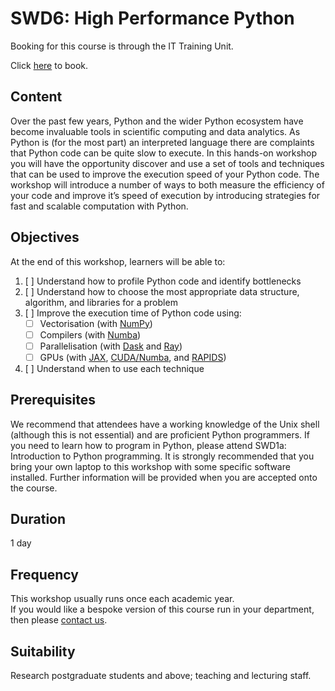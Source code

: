 # SWD6: High Performance Python

Booking for this course is through the IT Training Unit.  

Click [here](https://uolr3.leeds.ac.uk/temcatsearch(bD1lbiZjPTUwMA==)/courses.htm?sap-params=Z2Rfa2V5d29yZHM9U1dEJTIwNiUzYSUyMEhpZ2glMjBQZXJmb3JtYW5jZSZnZF9zdHlwZT0mZ2RfdHV0b3I9TGFzdCUyMG5hbWUmZGF0ZTE9ZGQlMmZtbSUyZnl5eXkmZGF0ZTI9ZGQlMmZtbSUyZnl5eXkmZGF0ZTE9MDAuMDAuMDAwMCZkYXRlMj0wMC4wMC4wMDAwJnByb3ZpZGVybGlzdD0wJmFuZG9yPUFORCZzb3J0PUJFR0RBJmdkX2NhbGxpZD1JTklUSUFMJnN0eWxlPQ%3d%3d) to book.  

## Content

Over the past few years, Python and the wider Python ecosystem have become invaluable tools in scientific computing and data analytics. As Python is (for the most part) an interpreted language there are complaints that Python code can be quite slow to execute. In this hands-on workshop you will have the opportunity discover and use a set of tools and techniques that can be used to improve the execution speed of your Python code. The workshop will introduce a number of ways to both measure the efficiency of your code and improve it’s speed of execution by introducing strategies for fast and scalable computation with Python.

## Objectives

At the end of this workshop, learners will be able to:

1. [ ] Understand how to profile Python code and identify bottlenecks
2. [ ] Understand how to choose the most appropriate data structure, algorithm, and libraries for a problem
3. [ ] Improve the execution time of Python code using:  
    - [ ] Vectorisation (with [NumPy](https://numpy.org/doc/stable/reference/ufuncs.html))  
    - [ ] Compilers (with [Numba](http://numba.pydata.org/))  
    - [ ] Parallelisation (with [Dask](https://docs.dask.org/en/latest/) and [Ray](https://www.ray.io/))  
    - [ ] GPUs (with [JAX](https://jax.readthedocs.io/en/latest/index.html), [CUDA/Numba](https://developer.nvidia.com/how-to-cuda-python), and [RAPIDS](https://developer.nvidia.com/rapids))  
4. [ ] Understand when to use each technique

## Prerequisites

We recommend that attendees have a working knowledge of the Unix shell (although this is not essential) and are proficient Python programmers. If you need to learn how to program in Python, please attend SWD1a: Introduction to Python programming. It is strongly recommended that you bring your own laptop to this workshop with some specific software installed. Further information will be provided when you are accepted onto the course.

## Duration

1 day

## Frequency

This workshop usually runs once each academic year.  
If you would like a bespoke version of this course run in your department, then please [contact us](https://bit.ly/arc-help).  

## Suitability

Research postgraduate students and above; teaching and lecturing staff.
